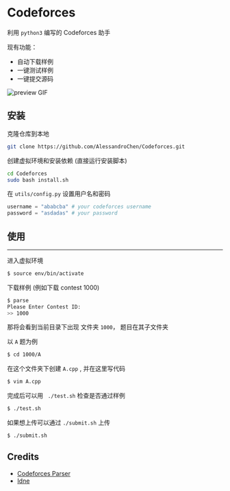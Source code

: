 # Codeforces
利用 `python3` 编写的 Codeforces 助手

现有功能：

* 自动下载样例
* 一键测试样例
* 一键提交源码

![preview GIF](https://github.com/endiliey/idne/blob/master/preview.gif?raw=true)

## 安装

克隆仓库到本地
```bash
git clone https://github.com/AlessandroChen/Codeforces.git
```

创建虚拟环境和安装依赖 (直接运行安装脚本)

```bash
cd Codeforces
sudo bash install.sh
```

在 `utils/config.py` 设置用户名和密码
```python
username = "ababcba" # your codeforces username
password = "asdadas" # your password
```




## 使用
----------

进入虚拟环境

```bash
$ source env/bin/activate
```

下载样例 (例如下载 contest 1000)

```bash
$ parse
Please Enter Contest ID:
>> 1000
```

那将会看到当前目录下出现 文件夹 `1000`， 题目在其子文件夹

以 `A` 题为例

```bash
$ cd 1000/A
```

在这个文件夹下创建 `A.cpp` , 并在这里写代码
```bash
$ vim A.cpp
```

完成后可以用 ` ./test.sh` 检查是否通过样例
```bash
$ ./test.sh
```

如果想上传可以通过 `./submit.sh` 上传
```bash
$ ./submit.sh
```

## Credits

- [Codeforces Parser](https://github.com/johnathan79717/codeforces-parser)
- [Idne](https://github.com/endiliey/idne)
